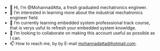 - 👋 Hi, I’m @MohannadAtta, a fresh graduated mechatronics engineer.
- 👀 I’m interested in learning more about the industrial mechatronics engineer field.
- 🌱 I’m currently learning embedded system professsional track course, that is verys usful to refresh your embedded system knowldge.
- 💞️ I’m looking to collaborate on making this account useful as possible as I can.
- 📫 How to reach me, by by E-mail mohannadatta@hotmail.com.

<!---
MohannadAtta/MohannadAtta is a ✨ special ✨ repository because its `README.md` (this file) appears on your GitHub profile.
You can click the Preview link to take a look at your changes.
--->
